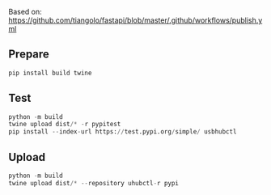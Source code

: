 Based on: https://github.com/tiangolo/fastapi/blob/master/.github/workflows/publish.yml

## Prepare

```python
pip install build twine
```

## Test

```python
python -m build
twine upload dist/* -r pypitest
pip install --index-url https://test.pypi.org/simple/ usbhubctl
```

## Upload

```python
python -m build
twine upload dist/* --repository uhubctl-r pypi
```
